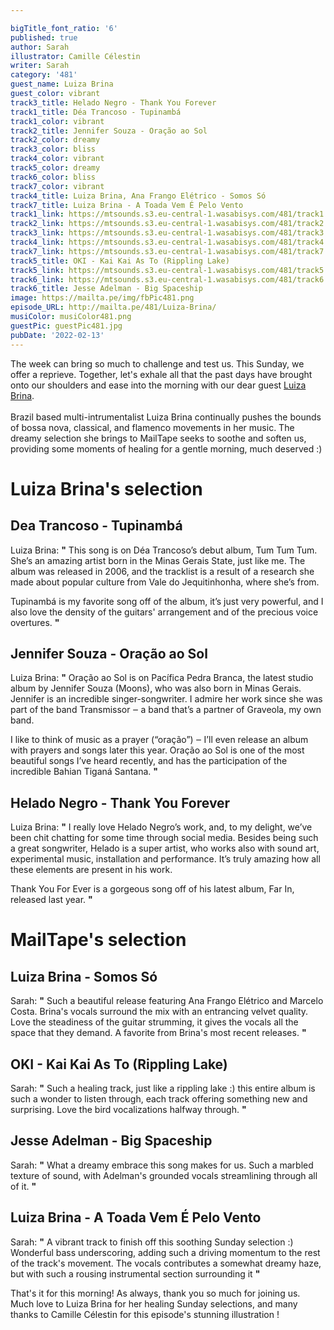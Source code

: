 ```yaml
---

bigTitle_font_ratio: '6'
published: true
author: Sarah
illustrator: Camille Célestin
writer: Sarah
category: '481'
guest_name: Luiza Brina
guest_color: vibrant
track3_title: Helado Negro - Thank You Forever
track1_title: Déa Trancoso - Tupinambá
track1_color: vibrant
track2_title: Jennifer Souza - Oração ao Sol
track2_color: dreamy
track3_color: bliss
track4_color: vibrant
track5_color: dreamy
track6_color: bliss
track7_color: vibrant
track4_title: Luiza Brina, Ana Frango Elétrico - Somos Só
track7_title: Luiza Brina - A Toada Vem É Pelo Vento
track1_link: https://mtsounds.s3.eu-central-1.wasabisys.com/481/track1.mp3
track2_link: https://mtsounds.s3.eu-central-1.wasabisys.com/481/track2.mp3
track3_link: https://mtsounds.s3.eu-central-1.wasabisys.com/481/track3.mp3
track4_link: https://mtsounds.s3.eu-central-1.wasabisys.com/481/track4.mp3
track7_link: https://mtsounds.s3.eu-central-1.wasabisys.com/481/track7.mp3
track5_title: OKI - Kai Kai As To (Rippling Lake)
track5_link: https://mtsounds.s3.eu-central-1.wasabisys.com/481/track5.mp3
track6_link: https://mtsounds.s3.eu-central-1.wasabisys.com/481/track6.mp3
track6_title: Jesse Adelman - Big Spaceship
image: https://mailta.pe/img/fbPic481.png
episode_URL: http://mailta.pe/481/Luiza-Brina/
musiColor: musiColor481.png
guestPic: guestPic481.jpg
pubDate: '2022-02-13'
---
```

 The week can bring so much to challenge and test us. This Sunday, we offer a reprieve. Together, let's exhale all that the past days have brought onto our shoulders and ease into the morning with our dear guest [Luiza Brina](https://luizabrina.bandcamp.com/).
<br><br>
Brazil based multi-intrumentalist Luiza Brina continually pushes the bounds of bossa nova, classical, and flamenco movements in her music. The dreamy selection she brings to MailTape seeks to soothe and soften us, providing some moments of healing for a gentle morning, much deserved :)


# Luiza Brina's selection

## Dea Trancoso - Tupinambá
Luiza Brina: **"** This song is on Déa Trancoso’s debut album, Tum Tum Tum. She’s an amazing artist born in the Minas Gerais State, just like me. The album was released in 2006, and the tracklist is a result of a research she made about popular culture from Vale do Jequitinhonha, where she’s from.

Tupinambá is my favorite song off of the album, it’s just very powerful, and I also love the density of the guitars' arrangement and of the precious voice overtures. **"** 

## Jennifer Souza - Oração ao Sol
Luiza Brina: **"** Oração ao Sol is on Pacífica Pedra Branca, the latest studio album by Jennifer Souza (Moons), who was also born in Minas Gerais. Jennifer is an incredible singer-songwriter. I admire her work since she was part of the band Transmissor ‒ a band that’s a partner of Graveola, my own band.

I like to think of music as a prayer (“oração”) ‒ I’ll even release an album with prayers and songs later this year. Oração ao Sol is one of the most beautiful songs I’ve heard recently, and has the participation of the incredible Bahian Tiganá Santana. **"** 

## Helado Negro - Thank You Forever
Luiza Brina: **"** I really love Helado Negro’s work, and, to my delight, we’ve been chit chatting for some time through social media. Besides being such a great songwriter, Helado is a super artist, who works also with sound art, experimental music, installation and performance. It’s truly amazing how all these elements are present in his work.

Thank You For Ever is a gorgeous song off of his latest album, Far In, released last year. **"** 

# MailTape's selection

## Luiza Brina - Somos Só
Sarah: **"** Such a beautiful release featuring Ana Frango Elétrico and Marcelo Costa. Brina's vocals surround the mix with an entrancing velvet quality. Love the steadiness of the guitar strumming, it gives the vocals all the space that they demand. A favorite from Brina's most recent releases. **"** 

## OKI - Kai Kai As To (Rippling Lake)
Sarah: **"** Such a healing track, just like a rippling lake :) this entire album is such a wonder to listen through, each track offering something new and surprising. Love the bird vocalizations halfway through. **"** 

## Jesse Adelman - Big Spaceship
Sarah: **"** What a dreamy embrace this song makes for us. Such a marbled texture of sound, with Adelman's grounded vocals streamlining through all of it. **"** 

## Luiza Brina - A Toada Vem É Pelo Vento
Sarah: **"** A vibrant track to finish off this soothing Sunday selection :) Wonderful bass underscoring, adding such a driving momentum to the rest of the track's movement. The vocals contributes a somewhat dreamy haze, but with such a rousing instrumental section surrounding it **"** 


That's it for this morning! As always, thank you so much for joining us. Much love to Luiza Brina for her healing Sunday selections, and many thanks to Camille Célestin for this episode's stunning illustration !
